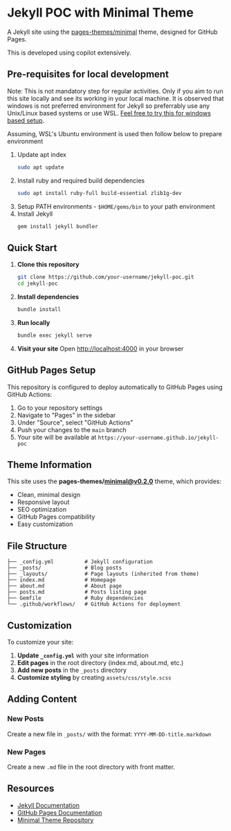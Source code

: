 # Jekyll POC with Minimal Theme

A Jekyll site using the [pages-themes/minimal](https://github.com/pages-themes/minimal) theme, designed for GitHub Pages.

This is developed using copilot extensively.

## Pre-requisites for local development
Note: This is not mandatory step for regular activities. Only if you aim to run this site locally and see its working in your local machine. It is observed that windows is not preferred environment for Jekyll so preferrably use any Unix/Linux based systems or use WSL. [Feel free to try this for windows based setup](https://jekyllrb.com/docs/installation/windows/).

Assuming, WSL's Ubuntu environment is used then follow below to prepare environment
1. Update apt index
   ```bash
   sudo apt update
   ```
2. Install ruby and required build dependencies 
   ```bash
   sudo apt install ruby-full build-essential zlib1g-dev
   ```
3. Setup PATH environments - `$HOME/gems/bin` to your path environment
4. Install Jekyll
   ```bash
   gem install jekyll bundler
   ```

## Quick Start

1. **Clone this repository**
   ```bash
   git clone https://github.com/your-username/jekyll-poc.git
   cd jekyll-poc
   ```

2. **Install dependencies**
   ```bash
   bundle install
   ```

3. **Run locally**
   ```bash
   bundle exec jekyll serve
   ```

4. **Visit your site**
   Open [http://localhost:4000](http://localhost:4000) in your browser

## GitHub Pages Setup

This repository is configured to deploy automatically to GitHub Pages using GitHub Actions:

1. Go to your repository settings
2. Navigate to "Pages" in the sidebar
3. Under "Source", select "GitHub Actions"
4. Push your changes to the `main` branch
5. Your site will be available at `https://your-username.github.io/jekyll-poc`

## Theme Information

This site uses the **pages-themes/minimal@v0.2.0** theme, which provides:

- Clean, minimal design
- Responsive layout
- SEO optimization
- GitHub Pages compatibility
- Easy customization

## File Structure

```
├── _config.yml          # Jekyll configuration
├── _posts/              # Blog posts
├── _layouts/            # Page layouts (inherited from theme)
├── index.md             # Homepage
├── about.md             # About page
├── posts.md             # Posts listing page
├── Gemfile              # Ruby dependencies
└── .github/workflows/   # GitHub Actions for deployment
```

## Customization

To customize your site:

1. **Update `_config.yml`** with your site information
2. **Edit pages** in the root directory (index.md, about.md, etc.)
3. **Add new posts** in the `_posts` directory
4. **Customize styling** by creating `assets/css/style.scss`

## Adding Content

### New Posts
Create a new file in `_posts/` with the format: `YYYY-MM-DD-title.markdown`

### New Pages
Create a new `.md` file in the root directory with front matter.

## Resources

- [Jekyll Documentation](https://jekyllrb.com/docs/)
- [GitHub Pages Documentation](https://docs.github.com/en/pages)
- [Minimal Theme Repository](https://github.com/pages-themes/minimal)